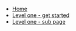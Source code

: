* [Home](../)
* [Level one - get started](/level-one-get-started)
* [Level one - sub page](/level-one-sub-page)
